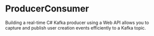 # ProducerConsumer
Building a real-time C# Kafka producer using a Web API allows you to capture and publish user creation events efficiently to a Kafka topic.
